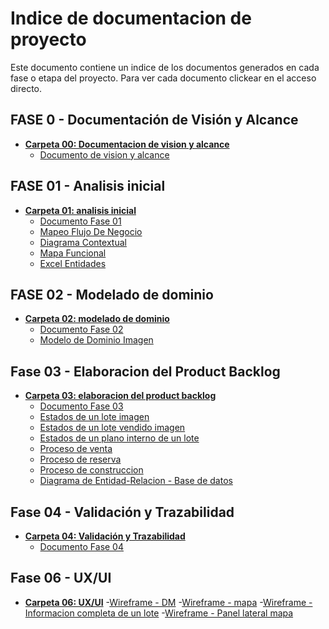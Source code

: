 # Indice de documentacion de proyecto

Este documento contiene un indice de los documentos generados en cada fase o etapa del proyecto.
Para ver cada documento clickear en el acceso directo.

## FASE 0 - Documentación de Visión y Alcance
- [**Carpeta 00: Documentacion de vision y alcance**](https://github.com/justinasmith1/UTN-DS25-Grupo01/tree/f95a4da66fb2194c9f1cb3c6c777dfbdb1ccfd13/Documentacion/00%20-%20Documento%20de%20vision%20y%20alcance)<br>
    - [Documento de vision y alcance](https://github.com/justinasmith1/UTN-DS25-Grupo01/blob/f95a4da66fb2194c9f1cb3c6c777dfbdb1ccfd13/Documentacion/00%20-%20Documento%20de%20vision%20y%20alcance/VisionYAlcance_V01-1_G01.pdf)

## FASE 01 - Analisis inicial
- [**Carpeta 01: analisis inicial**](https://github.com/justinasmith1/UTN-DS25-Grupo01/tree/f95a4da66fb2194c9f1cb3c6c777dfbdb1ccfd13/Documentacion/01%20-%20Analisis%20Inicial)
    - [Documento Fase 01](https://github.com/justinasmith1/UTN-DS25-Grupo01/blob/f95a4da66fb2194c9f1cb3c6c777dfbdb1ccfd13/Documentacion/01%20-%20Analisis%20Inicial/F01-AnalisisInicial-Backlog.pdf)
    - [Mapeo Flujo De Negocio](https://github.com/justinasmith1/UTN-DS25-Grupo01/blob/main/Documentacion/01%20-%20Analisis%20Inicial/F01-1.1-MapeoFlujoDeNegocio.jpg)
    - [Diagrama Contextual](https://github.com/justinasmith1/UTN-DS25-Grupo01/blob/main/Documentacion/01%20-%20Analisis%20Inicial/F01-1.2-DiagramaContextual.jpg)
    - [Mapa Funcional](https://github.com/justinasmith1/UTN-DS25-Grupo01/blob/main/Documentacion/01%20-%20Analisis%20Inicial/F01-1.2-MapaFuncional.jpg)
    - [Excel Entidades](https://github.com/justinasmith1/UTN-DS25-Grupo01/blob/main/Documentacion/01%20-%20Analisis%20Inicial/Entidades.xlsx)

## FASE 02 - Modelado de dominio
- [**Carpeta 02: modelado de dominio**](https://github.com/justinasmith1/UTN-DS25-Grupo01/tree/main/Documentacion/02%20-%20Modelado%20de%20Dominio)
    - [Documento Fase 02](https://github.com/justinasmith1/UTN-DS25-Grupo01/blob/main/Documentacion/02%20-%20Modelado%20de%20Dominio/F02-ModeladoDeDominio-Backlog.pdf)
    - [Modelo de Dominio Imagen](https://github.com/justinasmith1/UTN-DS25-Grupo01/blob/main/Documentacion/02%20-%20Modelado%20de%20Dominio/Modelo%20De%20Dominio.png)

## Fase 03 - Elaboracion del Product Backlog
- [**Carpeta 03: elaboracion del product backlog**]()
    - [Documento Fase 03](https://github.com/justinasmith1/UTN-DS25-Grupo01/blob/main/Documentacion/03%20-%20Elaboracion%20del%20Product%20Backlog/F03-ElaboracionDelProductBacklog.pdf)
    - [Estados de un lote imagen](https://github.com/justinasmith1/UTN-DS25-Grupo01/blob/main/Documentacion/03%20-%20Elaboracion%20del%20Product%20Backlog/F03-3.3-DiagramaEstados-EstadosLote.bmp)
    - [Estados de un lote vendido imagen](https://github.com/justinasmith1/UTN-DS25-Grupo01/blob/main/Documentacion/03%20-%20Elaboracion%20del%20Product%20Backlog/F03-3.3-DiagramaEstados-Vendido.bmp)
    - [Estados de un plano interno de un lote](https://github.com/justinasmith1/UTN-DS25-Grupo01/blob/91736e080fad84c77bc74274d695367dcbd54648/Documentacion/03%20-%20Elaboracion%20del%20Product%20Backlog/F03-3.3-DiagramaEstados-PlanoInterno.bmp)
    - [Proceso de venta](https://github.com/justinasmith1/UTN-DS25-Grupo01/blob/88d6500098b3c5871f4e51650ef7cf3680e6d7a3/Documentacion/03%20-%20Elaboracion%20del%20Product%20Backlog/F03-3.3-ProcesoVenta.png)
    - [Proceso de reserva](https://github.com/justinasmith1/UTN-DS25-Grupo01/blob/88d6500098b3c5871f4e51650ef7cf3680e6d7a3/Documentacion/03%20-%20Elaboracion%20del%20Product%20Backlog/F03-3.3-ProcesoReserva.png)
    - [Proceso de construccion](https://github.com/justinasmith1/UTN-DS25-Grupo01/blob/main/Documentacion/03%20-%20Elaboracion%20del%20Product%20Backlog/F03-3.3-DiagramaActividades-ProcesoContruccion.png)
    - [Diagrama de Entidad-Relacion - Base de datos](https://github.com/justinasmith1/UTN-DS25-Grupo01/blob/c45492027ddedf8486d491e8aa4d839653c3e48d/Documentacion/03%20-%20Elaboracion%20del%20Product%20Backlog/F03-3.3-DiagramaEntidadRelacion.png)

## Fase 04 - Validación y Trazabilidad
- [**Carpeta 04: Validación y Trazabilidad**](https://github.com/justinasmith1/UTN-DS25-Grupo01/tree/main/Documentacion/04%20-%20Validaci%C3%B3n%20y%20Trazabilidad)
    - [Documento Fase 04]()

## Fase 06 - UX/UI
- [**Carpeta 06: UX/UI**](https://github.com/justinasmith1/UTN-DS25-Grupo01/tree/main/Documentacion/06%20-%20UX-UI)
    -[Wireframe - DM](https://github.com/justinasmith1/UTN-DS25-Grupo01/blob/c45492027ddedf8486d491e8aa4d839653c3e48d/Documentacion/06%20-%20UX-UI/WireFrame_Dashboard_Management.png)
    -[Wireframe - mapa](https://github.com/justinasmith1/UTN-DS25-Grupo01/blob/c45492027ddedf8486d491e8aa4d839653c3e48d/Documentacion/06%20-%20UX-UI/WireFrame_Mapa.png)
    -[Wireframe - Informacion completa de un lote](https://github.com/justinasmith1/UTN-DS25-Grupo01/blob/c45492027ddedf8486d491e8aa4d839653c3e48d/Documentacion/06%20-%20UX-UI/WireFrame_Informacion_Lote.png)
    -[Wireframe - Panel lateral mapa](https://github.com/justinasmith1/UTN-DS25-Grupo01/blob/c45492027ddedf8486d491e8aa4d839653c3e48d/Documentacion/06%20-%20UX-UI/WireFrame_Panel_Lateral.png)
